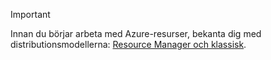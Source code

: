 > [!IMPORTANT]
> Innan du börjar arbeta med Azure-resurser, bekanta dig med distributionsmodellerna: [Resource Manager och klassisk](../articles/azure-resource-manager/resource-manager-deployment-model.md).
